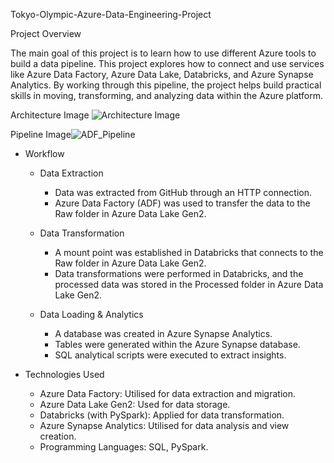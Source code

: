 Tokyo-Olympic-Azure-Data-Engineering-Project

Project Overview

The main goal of this project is to learn how to use different Azure tools to build a data pipeline. This project explores how to connect and use services like Azure Data Factory, Azure Data Lake, Databricks, and Azure Synapse Analytics. By working through this pipeline, the project helps build practical skills in moving, transforming, and analyzing data within the Azure platform.

Architecture Image
![Architecture Image](https://github.com/user-attachments/assets/e590bf47-2d41-45cb-afee-88484c7c0ab3)

Pipeline Image![ADF_Pipeline](https://github.com/user-attachments/assets/0d1ce73b-079f-4b5f-83e4-eed9a278b5c6)

- Workflow  
  - Data Extraction  
    - Data was extracted from GitHub through an HTTP connection.  
    - Azure Data Factory (ADF) was used to transfer the data to the Raw folder in Azure Data Lake Gen2.  
  
  - Data Transformation  
    - A mount point was established in Databricks that connects to the Raw folder in Azure Data Lake Gen2.  
    - Data transformations were performed in Databricks, and the processed data was stored in the Processed folder in Azure Data Lake Gen2.  
  
  - Data Loading & Analytics  
    - A database was created in Azure Synapse Analytics.  
    - Tables were generated within the Azure Synapse database.  
    - SQL analytical scripts were executed to extract insights.  
  
- Technologies Used  
  - Azure Data Factory: Utilised for data extraction and migration.  
  - Azure Data Lake Gen2: Used for data storage.  
  - Databricks (with PySpark): Applied for data transformation.  
  - Azure Synapse Analytics: Utilised for data analysis and view creation.  
  - Programming Languages: SQL, PySpark.

